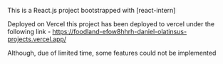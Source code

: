 This is a React.js project bootstrapped with [react-intern]

Deployed on Vercel
this project has been deployed to vercel under the following link - https://foodland-efow8hhrh-daniel-olatinsus-projects.vercel.app/

Although, due of limited time, some features could not be implemented

